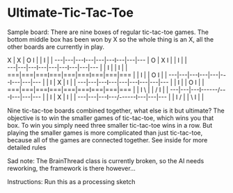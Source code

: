 Ultimate-Tic-Tac-Toe
====================

Sample board: There are nine boxes of regular tic-tac-toe games. The bottom middle box has been won by X so the whole thing is an X, all the other boards are currently in play.

            
 X | X | O I   |   |   I   |   |
---|---|---I---|---|---I---|---|---
   | O | X I   |   |   I   |   |  
---|---|---I---|---|---I---|---|---
   |   |   I   |   |   I   |   | 
===|===|===I===|===|===I===|===|===
   |   |   I   |   | O I   |   |
---|---|---I---|---|---I---|---|---
   |   |   I   | X |   I   |   |
---|---|---I---|---|---I---|---|---
   |   |   I   |   | O I   |   |
===|===|===I===|===|===I===|===|===
   |   |   I \ |   | / I   |   |
---|---|---I---\---/---I---|---|---
   |   |   I   | X |   I   |   |
---|---|---I---/---\---I---|---|---
   |   |   I / |   | \ I   |   |
   
           

Nine tic-tac-toe boards combined together, what else is it but ultimate? The objective is to win the smaller games of tic-tac-toe, which wins you that box. To win you simply need three smaller tic-tac-toe wins in a row. But playing the smaller games is more complicated than just tic-tac-toe, because all of the games are connected together. See inside for more detailed rules

Sad note:
The BrainThread class is currently broken, so the AI needs reworking, the framework is there however...

Instructions:
Run this as a processing sketch
